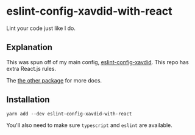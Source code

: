 # eslint-config-xavdid-with-react

Lint your code just like I do.

## Explanation

This was spun off of my main config, [eslint-config-xavdid](https://github.com/xavdid/eslint-config-xavdid). This repo has extra React.js rules.

The [the other package](https://github.com/xavdid/eslint-config-xavdid) for more docs.

## Installation

```
yarn add --dev eslint-config-xavdid-with-react
```

You'll also need to make sure `typescript` and `eslint` are available.
